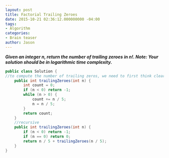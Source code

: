 ```yaml
---
layout: post
title: Factorial Trailing Zeroes
date: 2015-10-21 02:36:12.000000000 -04:00
tags:
- Algorithm
categories:
- Brain teaser
author: Jason
---
```

<p><strong><em>Given an integer n, return the number of trailing zeroes in n!. Note: Your solution should be in logarithmic time complexity.</em></strong></p>


``` java
public class Solution {
//to compute the number of trailing zeros, we need to first think clear about what will generate a trailing 0? Obviously, a number multiplied by 10 will have a trailing 0 added to it. So we only need to find out how many 10's will appear in the expression of the factorial. Since 10 = 2 * 5 and there are a bunch more 2's (each even number will contribute at least one 2), we only need to count the number of 5's.
    public int trailingZeroes(int n) {
        int count = 0;
        if (n < 0) return -1;
        while (n > 0) {
            count += n / 5;
            n = n / 5;
        }
        return count;
    }
    //recursive
    public int trailingZeroes(int n) {
        if (n < 0) return -1;
        if (n == 0) return 0;
        return n / 5 + trailingZeroes(n / 5);
    }
}
```
